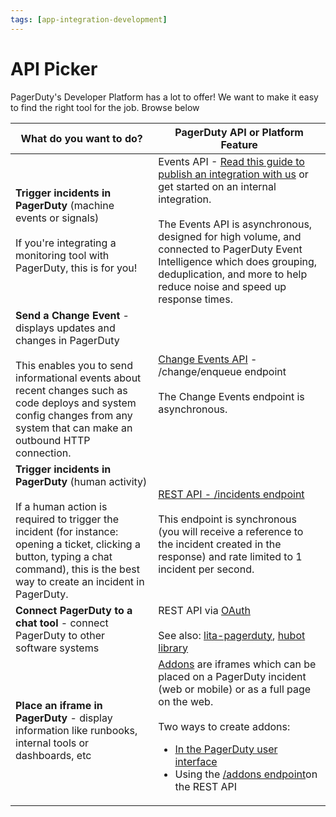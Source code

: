 ```yaml
---
tags: [app-integration-development]
---
```


# API Picker

PagerDuty's Developer Platform has a lot to offer! We want to make it easy to find the right tool for the job. Browse below

| What do you want to do? | PagerDuty API or Platform Feature|
|----|----|
|**Trigger incidents in PagerDuty** (machine events or signals)<br/><br/>If you're integrating a monitoring tool with PagerDuty, this is for you!| Events API - [Read this guide to publish an integration with us](../..//docs/app-integration-development/06-Events-Integration.md) or get started on an internal integration.<br/><br/>The Events API is asynchronous, designed for high volume, and connected to PagerDuty Event Intelligence which does grouping, deduplication, and more to help reduce noise and speed up response times. |
|**Send a Change Event** - displays updates and changes in PagerDuty<br/><br/>This enables you to send informational events about recent changes such as code deploys and system config changes from any system that can make an outbound HTTP connection.|[Change Events API](../../docs/events-API-v2/trigger-events/) - /change/enqueue endpoint<br/><br/>The Change Events endpoint is asynchronous.|
|**Trigger incidents in PagerDuty** (human activity)<br/><br/>If a human action is required to trigger the incident (for instance: opening a ticket, clicking a button, typing a chat command), this is the best way to create an incident in PagerDuty.|[ REST API - /incidents endpoint](https://api-reference.pagerduty.com/#!/Incidents/post_incidents)<br/><br/>This endpoint is synchronous (you will receive a reference to the incident created in the response) and rate limited to 1 incident per second.|
|**Connect PagerDuty to a chat tool** - connect PagerDuty to other software systems|REST API via [OAuth](../../docs/app-integration-development/08-OAuth-Functionality.md)<br/><br/>See also: [lita-pagerduty](https://github.com/PagerDuty/lita-pagerduty), [hubot library](https://github.com/hubot-scripts/hubot-pager-me)|
|**Place an iframe in PagerDuty** - display information like runbooks, internal tools or dashboards, etc|[Addons](https://support.pagerduty.com/docs/extensions-add-ons#section-add-ons) are iframes which can be placed on a PagerDuty incident (web or mobile) or as a full page on the web.<br/><br/>Two ways to create addons:<ul><li>[In the PagerDuty user interface](https://support.pagerduty.com/docs/extensions-add-ons#section-add-ons)</li><li>Using the [/addons endpoint](https://api-reference.pagerduty.com/#!/Add-ons/post_addons)on the REST API</li></ul>|

